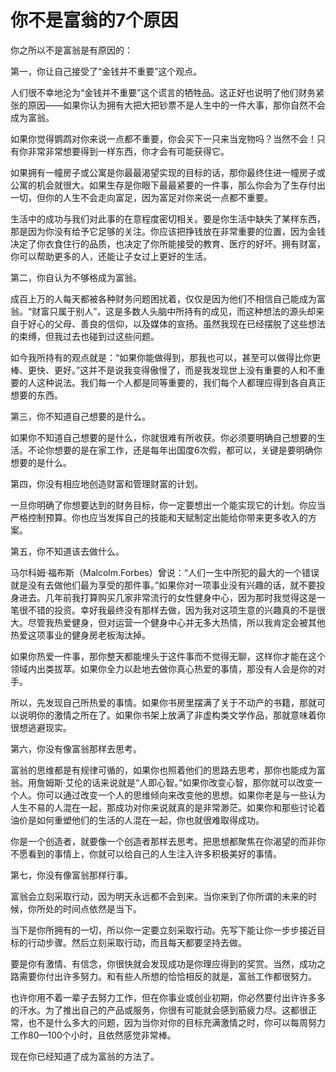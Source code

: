 # 你不是富翁的7个原因

你之所以不是富翁是有原因的：

第一，你让自己接受了“金钱并不重要”这个观点。

人们很不幸地沦为“金钱并不重要”这个谎言的牺牲品。这正好也说明了他们财务紧张的原因——如果你认为拥有大把大把钞票不是人生中的一件大事，那你自然不会成为富翁。

如果你觉得鹦鹉对你来说一点都不重要，你会买下一只来当宠物吗？当然不会！只有你非常非常想要得到一样东西，你才会有可能获得它。

如果拥有一幢房子或公寓是你最最渴望实现的目标的话，那你最终住进一幢房子或公寓的机会就很大。如果生存是你眼下最最紧要的一件事，那么你会为了生存付出一切，但你的人生不会走向富足，因为富足对你来说一点都不重要。

生活中的成功与我们对此事的在意程度密切相关。要是你生活中缺失了某样东西，那是因为你没有给予它足够的关注。你应该把挣钱放在非常重要的位置，因为金钱决定了你衣食住行的品质，也决定了你所能接受的教育、医疗的好坏。拥有财富，你可以帮助更多的人，还能让子女过上更好的生活。

第二，你自认为不够格成为富翁。

成百上万的人每天都被各种财务问题困扰着，仅仅是因为他们不相信自己能成为富翁。“财富只属于别人”，这是多数人头脑中所持有的成见，而这种想法的源头却来自于好心的父母、善良的信仰，以及媒体的宣扬。虽然我现在已经摆脱了这些想法的束缚，但我过去也碰到过这些问题。

如今我所持有的观点就是：“如果你能做得到，那我也可以，甚至可以做得比你更棒、更快、更好。”这并不是说我变得傲慢了，而是我发现世上没有重要的人和不重要的人这种说法。我们每一个人都是同等重要的，我们每个人都理应得到各自真正想要的东西。

第三，你不知道自己想要的是什么。

如果你不知道自己想要的是什么，你就很难有所收获。你必须要明确自己想要的生活。不论你想要的是在家工作，还是每年出国度6次假，都可以，关键是要明确你想要的是什么。

第四，你没有相应地创造财富和管理财富的计划。

一旦你明确了你想要达到的财务目标，你一定要想出一个能实现它的计划。你应当严格控制预算。你也应当发挥自己的技能和天赋制定出能给你带来更多收入的方案。

第五，你不知道该去做什么。

马尔科姆·福布斯（Malcolm.Forbes）曾说：“人们一生中所犯的最大的一个错误就是没有去做他们最为享受的那件事。”如果你对一项事业没有兴趣的话，就不要投身进去。几年前我打算购买几家非常流行的女性健身中心，因为那时我觉得这是一笔很不错的投资。幸好我最终没有那样去做，因为我对这项生意的兴趣真的不是很大。尽管我热爱健身，但对运营一个健身中心并无多大热情，所以我肯定会被其他热爱这项事业的健身房老板淘汰掉。

如果你热爱一件事，那你整天都能埋头于这件事而不觉得无聊，这样你才能在这个领域内出类拔萃。如果你全力以赴地去做你真心热爱的事情，那没有人会是你的对手。

所以，先发现自己所热爱的事情。如果你书房里摆满了关于不动产的书籍，那就可以说明你的激情之所在了。如果你书架上放满了非虚构类文学作品，那就意味着你很想逃避现实。

第六，你没有像富翁那样去思考。

富翁的思维都是有规律可循的，如果你也照着他们的思路去思考，那你也能成为富翁。用詹姆斯·艾伦的话来说就是“人即心智。”如果你改变心智，那你就可以改变一个人。你可以通过改变一个人的思维倾向来改变他的思想。如果你老是与一些认为人生不易的人混在一起，那成功对你来说就真的是非常渺茫。如果你和那些讨论着油价是如何重塑他们的生活的人混在一起，你也就很难取得成功。

你是一个创造者，就要像一个创造者那样去思考。把思想都聚焦在你渴望的而非你不愿看到的事情上，你就可以给自己的人生注入许多积极美好的事情。

第七，你没有像富翁那样行事。

富翁会立刻采取行动，因为明天永远都不会到来。当你来到了你所谓的未来的时候，你所处的时间点依然是当下。

当下是你所拥有的一切，所以你一定要立刻采取行动。先写下能让你一步步接近目标的行动步骤。然后立刻采取行动，而且每天都要坚持去做。

要是你有激情、有信念，你很快就会发现成功是你理应得到的奖赏。当然，成功之路需要你付出许多努力。和有些人所想的恰恰相反的就是，富翁工作都很努力。

也许你用不着一辈子去努力工作，但在你事业或创业初期，你必然要付出许许多多的汗水。为了推出自己的产品或服务，你很有可能就会感到筋疲力尽。这都很正常，也不是什么多大的问题，因为当你对你的目标充满激情之时，你可以每周努力工作80—100个小时，且依然感觉非常棒。

现在你已经知道了成为富翁的方法了。